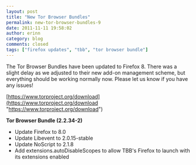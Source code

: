 ```yaml
---
layout: post
title: "New Tor Browser Bundles"
permalink: new-tor-browser-bundles-9
date: 2011-11-11 19:58:02
author: erinn
category: blog
comments: closed
tags: ["firefox updates", "tbb", "tor browser bundle"]
---
```


The Tor Browser Bundles have been updated to Firefox 8. There was a slight delay as we adjusted to their new add-on management scheme, but everything should be working normally now. Please let us know if you have any issues!

[https://www.torproject.org/download](https://www.torproject.org/download "https://www.torproject.org/download")

**Tor Browser Bundle (2.2.34-2)**

-   Update Firefox to 8.0
-   Update Libevent to 2.0.15-stable
-   Update NoScript to 2.1.8
-   Add extensions.autoDisableScopes to allow TBB's Firefox to launch with its extensions enabled

